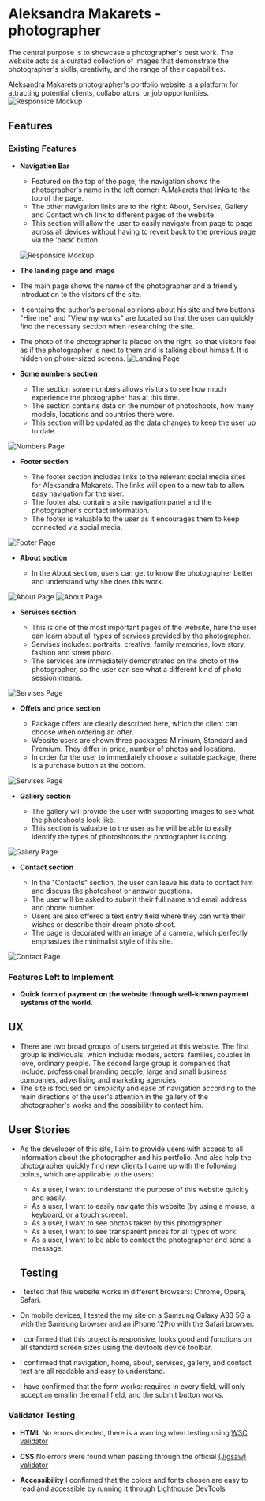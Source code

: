 # Aleksandra Makarets - photographer

The central purpose is to showcase a photographer's best work. The website acts as a curated collection of images that demonstrate the photographer's skills, creativity, and the range of their capabilities.

 Aleksandra Makarets photographer's portfolio website is a platform for attracting potential clients, collaborators, or job opportunities.
 ![Responsice Mockup](media/Adapt1black.png)
 ## Features

### Existing Features

- __Navigation Bar__

  - Featured on the top of the page, the navigation shows the photographer's name in the left corner: A.Makarets that links to the top of the page.
  - The other navigation links are to the right: About, Servises, Gallery and Contact which link to different pages of the website.
  - This section will allow the user to easily navigate from page to page across all devices without having to revert back to the previous page via the ‘back’ button.
  
  ![Responsice Mockup](media/navbarnew.png)
- __The landing page and image__
 - The main page shows the name of the photographer and a friendly introduction to the visitors of the site.
  - It contains the author's personal opinions about his site and two buttons "Hire me" and "View my works" are located so that the user can quickly find the necessary section when researching the site.
  - The photo of the photographer is placed on the right, so that visitors feel as if the photographer is next to them and is talking about himself. It is hidden on phone-sized screens.
  ![Landing Page](media/landing-home.png)

- __Some numbers section__

  - The section some numbers allows visitors to see how much experience the photographer has at this time.
  - The section contains data on the number of photoshoots, how many models, locations and countries there were.
  - This section will be updated as the data changes to keep the user up to date.

![Numbers Page](media/numbers-section.png)

- __Footer section__

  - The footer section includes links to the relevant social media sites for Aleksandra Makarets. The links will open to a new tab to allow easy navigation for the user.
  - The footer also contains a site navigation panel and the photographer's contact information.
  - The footer is valuable to the user as it encourages them to keep connected via social media.

![Footer Page](media/footer.png)

- __About section__

  - In the About section, users can get to know the photographer better and understand why she does this work.

![About Page](media/about1.png)
![About Page](media/about2.png)

- __Servises section__

  - This is one of the most important pages of the website, here the user can learn about all types of services provided by the photographer.
  - Servises includes: portraits, creative, family memories, love story, fashion and street photo.
  - The services are immediately demonstrated on the photo of the photographer, so the user can see what a different kind of photo session means.
  
![Servises Page](media/servises1.png)

- __Offets and price section__

  - Package offers are clearly described here, which the client can choose when ordering an offer.
  - Website users are shown three packages: Minimum, Standard and Premium.
   They differ in price, number of photos and locations.
  - In order for the user to immediately choose a suitable package, there is a purchase button at the bottom.
  
![Servises Page](media/servises2.png)

- __Gallery section__

  - The gallery will provide the user with supporting images to see what the photoshoots look like.
  - This section is valuable to the user as he will be able to easily identify the types of photoshoots the photographer is doing.
  
![Gallery Page](media/gallery.png)

- __Contact section__

  - In the "Contacts" section, the user can leave his data to contact him and discuss the photoshoot or answer questions.
  - The user will be asked to submit their full name and email address and phone number.
  - Users are also offered a text entry field where they can write their wishes or describe their dream photo shoot.
  - The page is decorated with an image of a camera, which perfectly emphasizes the minimalist style of this site.
  
![Contact Page](media/contact.png)
### Features Left to Implement

- __Quick form of payment on the website through well-known payment systems of the world.__
## UX

- There are two broad groups of users targeted at this website. The first group is individuals, which include: models, actors, families, couples in love, ordinary people. The second large group is companies that include: professional branding people, large and small business companies, advertising and marketing agencies.
- The site is focused on simplicity and ease of navigation according to the main directions of the user's attention in the gallery of the photographer's works and the possibility to contact him.

## User Stories

- As the developer of this site, I aim to provide users with access to all information about the photographer and his portfolio. And also help the photographer quickly find new clients.I came up with the following points, which are applicable to the users:
  - As a user, I want to understand the purpose of this website quickly and easily.
  - As a user, I want to easily navigate this website (by using a mouse, a keyboard, or a touch screen).
  - As a user, I want to see photos taken by this photographer.
  - As a user, I want to see transparent prices for all types of work.
  - As a user, I want to be able to contact the photographer and send a message.

  ## Testing

- I tested that this website works in different browsers: Chrome, Opera, Safari.
- On mobile devices, I tested the my site on a Samsung Galaxy A33 5G a with the Samsung browser and an iPhone 12Pro with the Safari browser.
- I confirmed that this project is responsive, looks good and functions on all standard screen sizes using the devtools device toolbar.
- I confirmed that navigation, home, about, servises, gallery, and contact text are all readable and easy to understand.
- I have confirmed that the form works: requires in every field, will only accept an emailin the email field, and the submit button works.

### Validator Testing

- __HTML__ No errors detected, there is a warning when testing using [W3C validator](media/validator.png)
  
- __CSS__  No errors were found when passing through the official [(Jigsaw) validator](media/cssvalidator.png)
- __Accessibility__   I confirmed that the colors and fonts chosen are easy to read and accessible by running it through [Lighthouse DevTools](media/light.jpg)